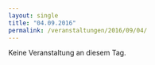 ```yaml
---
layout: single
title: "04.09.2016"
permalink: /veranstaltungen/2016/09/04/
---
```


Keine Veranstaltung an diesem Tag.
